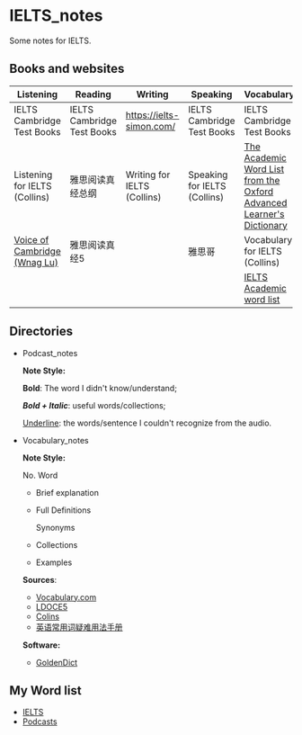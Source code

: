# IELTS_notes

Some notes for IELTS.

## Books and websites


| Listening                                | Reading                    | Writing                     | Speaking                     | Vocabulary                               | Resources                                |
| ---------------------------------------- | -------------------------- | --------------------------- | ---------------------------- | ---------------------------------------- | ---------------------------------------- |
| IELTS Cambridge Test Books               | IELTS Cambridge Test Books | https://ielts-simon.com/    | IELTS Cambridge Test Books   | IELTS Cambridge Test Books               | https://www.jimuenglish.com/ (listening podcast online) |
| Listening for IELTS (Collins)            | 雅思阅读真经总纲                   | Writing for IELTS (Collins) | Speaking for IELTS (Collins) | [The Academic Word List from the Oxford Advanced Learner's Dictionary](https://www.oxfordlearnersdictionaries.com/us/wordlist/english/academic/) | [BBC 6 minute learning English](http://www.bbc.co.uk/learningenglish/english/features/6-minute-english), [BBC NEWs](https://www.bbc.com/news), [60-Second Science](https://www.scientificamerican.com/podcast/60-second-science/) |
| [Voice of Cambridge (Wnag Lu)](http://blog.sina.com.cn/s/blog_4ae7ca990102wqab.html) | 雅思阅读真经5                    |                             | 雅思哥                          | Vocabulary for IELTS (Collins)           | [The Economist](https://www.economist.com/) |
|                                          |                            |                             |                              | [IELTS Academic word list](https://ielts-up.com/writing/ielts-academic-wordlist.html) |                                          |

## Directories

- Podcast_notes

  **Note Style:**

  **Bold**: The word I didn't know/understand;

  ***Bold + Italic***: useful words/collections;

  <ins>Underline</ins>: the words/sentence I couldn't recognize from the audio.

- Vocabulary_notes

  **Note Style:**

  No. Word

  - Brief explanation

  - Full Definitions

    Synonyms

  - Collections

  - Examples

  **Sources**:

  - [Vocabulary.com](https://www.vocabulary.com/)
  - [LDOCE5](https://www.ldoceonline.com/)
  - [Colins](https://www.collinsdictionary.com/)
  - [英语常用词疑难用法手册](https://book.douban.com/subject/5038844/)

  **Software:**

  - [GoldenDict](http://goldendict.org/)

## My Word list

- [IELTS](https://www.vocabulary.com/lists/6038065)
- [Podcasts](https://www.vocabulary.com/lists/6038063)